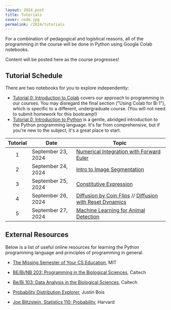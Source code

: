 ```yaml
---
layout: 2024_post
title: Tutorials
cover: code.jpg
permalink: /2024/tutorials
---
```


For a combination of pedagogical and logistical reasons, all of the programming in the course will be done in Python using Google Colab notebooks.

Content will be posted here as the course progresses!

## Tutorial Schedule
There are two notebooks for you to explore independently:
- [Tutorial 0: Introduction to Colab](https://colab.research.google.com/drive/1fq_HaiuYb1L18uGcoA3eGs6taiUafR-6?usp=sharing) covers our approach to programming in our courses.
You may disregard the final section ("Using Colab for Bi 1"), which is specific to a different, undergraduate course.
(You will not need to submit homework for this bootcamp!)
- [Tutorial 0: Introduction to Python](https://colab.research.google.com/drive/1WGEmPLcuYrGZ7IfvKAqWjRi7yTrTx6k9?usp=sharing) is a gentle, abridged introduction to the Python programming language.
It's far from comprehensive, but if you're new to the subject, it's a great place to start.

| Tutorial | Date | Topic |
| :--: | -- | -- | 
| 1 | September 23, 2024 | [Numerical Integration with Forward Euler](https://www.rpgroup.caltech.edu/pboc22_marseille/code/forward_euler.html) |
| 2 | September 24, 2024 | [Intro to Image Segmentation](https://colab.research.google.com/drive/1-Q2aGGZpKW_6kSLF9bgidMr9W5vu1Kp9) |
| 3 | September 25, 2024 | [Constitutive Expression](https://colab.research.google.com/drive/1SMXOIuHkH1IdSgvoOC-gvpwOI074KoNM#scrollTo=WEQh8uYnardT) |
| 4 | September 26, 2024 | [Diffusion by Coin Flips](https://colab.research.google.com/drive/1a_8T8zamZXYn0b2fNfgwC9NpuE3nE0td?usp=sharing) // [Diffusion with Reset Dynamics](https://colab.research.google.com/drive/1pGJZHC1FE3VpX6SVaF-kKwbu1vUIYfY8#scrollTo=AZoq85IS6nLl) |
| 5 | September 27, 2024 | [Machine Learning for Animal Detection](https://colab.research.google.com/drive/1eVFSKaLlRk4phJmw2GOh-D_rw4rV6Ofh?usp=sharing) |

## External Resources

Below is a list of useful online resources for learning the Python programming language and principles of programming in general.

* [The Missing Semester of Your CS Education](https://missing.csail.mit.edu/), MIT

* [BE/Bi/NB 203: Programming in the Biological Sciences](http://justinbois.github.io/bootcamp/2016/), Caltech

* [Be/Bi 103: Data Analysis in the Biological Sciences](http://www.bebi103.caltech.edu), Caltech

* [Probability Distribution Explorer](https://distribution-explorer.github.io/index.html), Justin Bois

* [Joe Blitzstein, Statistics 110: Probability](https://projects.iq.harvard.edu/stat110/about), Harvard

